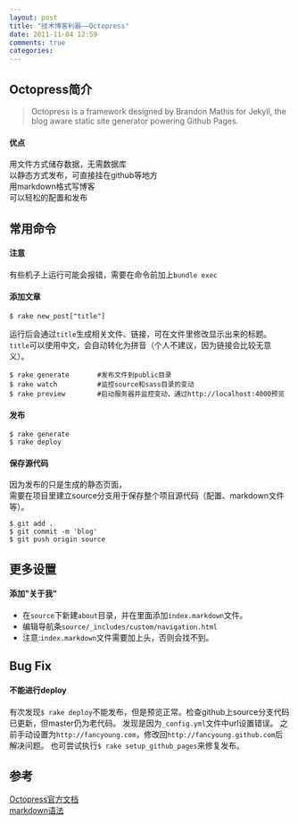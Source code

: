 ```yaml
---
layout: post
title: "技术博客利器——Octopress"
date: 2011-11-04 12:59
comments: true
categories: 
---
```

## Octopress简介
> Octopress is a framework designed by Brandon Mathis for Jekyll, the blog aware static site generator powering Github Pages.  

#### 优点
用文件方式储存数据，无需数据库  
以静态方式发布，可直接挂在github等地方  
用markdown格式写博客  
可以轻松的配置和发布

## 常用命令
#### 注意  
有些机子上运行可能会报错，需要在命令前加上`bundle exec`

#### 添加文章  
```
$ rake new_post["title"]
```
运行后会通过`title`生成相关文件、链接，可在文件里修改显示出来的标题。  
`title`可以使用中文，会自动转化为拼音（个人不建议，因为链接会比较无意义）。  

```
$ rake generate       #发布文件到public目录
$ rake watch          #监控source和sass目录的变动
$ rake preview        #启动服务器并监控变动，通过http://localhost:4000预览
```

#### 发布  
```
$ rake generate
$ rake deploy
```

#### 保存源代码
因为发布的只是生成的静态页面，  
需要在项目里建立source分支用于保存整个项目源代码（配置、markdown文件等）。
```
$ git add .
$ git commit -m 'blog'
$ git push origin source
```

## 更多设置
#### 添加"关于我"
- 在`source`下新建`about`目录，并在里面添加`index.markdown`文件。
- 编辑导航条`source/_includes/custom/navigation.html`
- 注意:`index.markdown`文件需要加上头，否则会找不到。



## Bug Fix

#### 不能进行deploy  
有次发现`$ rake deploy`不能发布，但是预览正常。检查github上source分支代码已更新，但master仍为老代码。
发现是因为`_config.yml`文件中url设置错误。
之前手动设置为`http://fancyoung.com`，修改回`http://fancyoung.github.com`后解决问题。
也可尝试执行`$ rake setup_github_pages`来修复发布。

## 参考
[Octopress官方文档](http://octopress.org/docs/)  
[markdown语法](http://daringfireball.net/projects/markdown/syntax)
